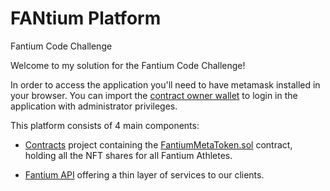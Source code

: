 # FANtium Platform

Fantium Code Challenge

Welcome to my solution for the Fantium Code Challenge!

In order to access the application you'll need to have metamask installed in your browser. You can import the [contract owner wallet](https://github.com/olmaygti/fantium/blob/ca856374679c1afcdb5799c66c1b00a2873a7f90/contracts/truffle-config.js#L82) to login in the application with administrator privileges.


This platform consists of 4 main components:

* [Contracts](https://github.com/olmaygti/fantium/tree/master/contracts) project containing the [FantiumMetaToken.sol](./contracts/contracts/FantiumMetaToken.sol) contract, holding all the NFT shares for all Fantium Athletes.

* [Fantium API](https://github.com/olmaygti/fantium/tree/master/back/fantium-api) offering a thin layer of services to our clients.
